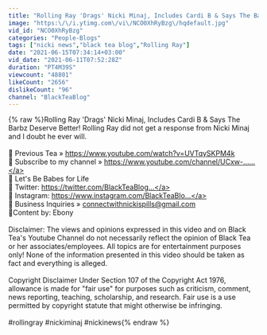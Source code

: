 ```yaml
---
title: "Rolling Ray 'Drags' Nicki Minaj, Includes Cardi B & Says The Barbz Deserve Better!"
image: "https:\/\/i.ytimg.com\/vi\/NCO0XhRyBzg\/hqdefault.jpg"
vid_id: "NCO0XhRyBzg"
categories: "People-Blogs"
tags: ["nicki news","black tea blog","Rolling Ray"]
date: "2021-06-15T07:34:14+03:00"
vid_date: "2021-06-11T07:52:28Z"
duration: "PT4M39S"
viewcount: "48801"
likeCount: "2656"
dislikeCount: "96"
channel: "BlackTeaBlog"
---
```

{% raw %}Rolling Ray 'Drags' Nicki Minaj, Includes Cardi B &amp; Says The Barbz Deserve Better! Rolling Ray did not get a response from Nicki Minaj and I doubt he ever will. <br /><br />🎀 Previous Tea » <a rel="nofollow" target="blank" href="https://www.youtube.com/watch?v=UVTqySKPM4k">https://www.youtube.com/watch?v=UVTqySKPM4k</a><br />🎀 Subscribe to my channel » <a rel="nofollow" target="blank" href="https://www.youtube.com/channel/UCxw-......">https://www.youtube.com/channel/UCxw-......</a><br />🎀 Let's Be Babes for Life<br />💌 Twitter: <a rel="nofollow" target="blank" href="https://twitter.com/BlackTeaBlog​​​​​...">https://twitter.com/BlackTeaBlog​​​​​...</a><br />💌 Instagram: <a rel="nofollow" target="blank" href="https://www.instagram.com/BlackTeaBlo...">https://www.instagram.com/BlackTeaBlo...</a> <br />🎀 Business Inquiries » connectwithnickispills@gmail.com <br />🎀Content by: Ebony<br /><br />Disclaimer: The views and opinions expressed in this video and on Black Tea's Youtube Channel do not necessarily reflect the opinion of Black Tea or her associates/employees. All topics are for entertainment purposes only! None of the information presented in this video should be taken as fact and everything is alleged. <br /><br />Copyright Disclaimer Under Section 107 of the Copyright Act 1976, allowance is made for &quot;fair use&quot; for purposes such as criticism, comment, news reporting, teaching, scholarship, and research. Fair use is a use permitted by copyright statute that might otherwise be infringing.<br /><br />#rollingray #nickiminaj #nickinews{% endraw %}
